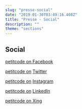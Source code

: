 ```yaml
---
slug: "presse-social"
date: "2019-01-30T03:49:16.408Z"
title: "Presse - Social"
description: ""
theme: "sections"
---
```


<Sections>
<Section>
<SectionContent>

<Centered>

# Social

</Centered>


<Grid>

[petitcode on Facebook](https://www.facebook.com/thecodetosuccess/)

[petitcode on](https://www.facebook.com/thecodetosuccess/) [Twitter](https://twitter.com/urbansportsclub?lang=de)

[petitcode on](https://www.facebook.com/thecodetosuccess/) [Instagram](https://www.instagram.com/thecodetosuccess/)

[petitcode on](https://www.facebook.com/thecodetosuccess/) [LinkedIn](https://www.linkedin.com/company/petitcode/)

[petitcode on Xing](https://www.xing.com/companies/petitcodeug)

</Grid>
</SectionContent>
</Section>
</Sections>